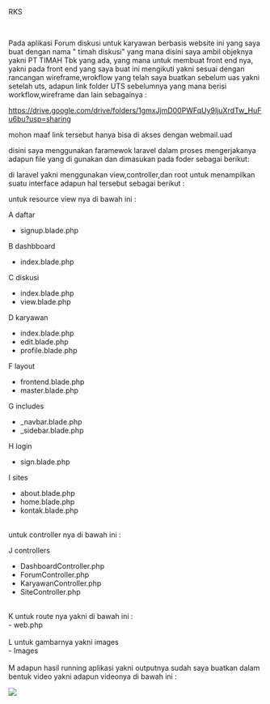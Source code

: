 RKS 

<br>

Pada aplikasi Forum diskusi untuk karyawan berbasis website ini yang saya buat dengan nama " timah diskusi" yang mana disini saya ambil objeknya yakni PT TIMAH Tbk yang ada,
yang mana untuk membuat front end nya, yakni pada front end yang saya buat ini  mengikuti yakni sesuai dengan rancangan wireframe,wrokflow yang telah saya buatkan
sebelum uas yakni setelah uts, adapun link folder UTS sebelumnya yang mana berisi workflow,wireframe dan lain sebagainya :

https://drive.google.com/drive/folders/1gmxJjmD00PWFqUy9IjuXrdTw_HuFu6bu?usp=sharing

mohon maaf link tersebut hanya bisa di akses dengan webmail.uad 

disini saya menggunakan faramewok laravel dalam proses mengerjakanya 
adapun file yang di gunakan dan dimasukan pada foder sebagai berikut: 

di laravel yakni menggunakan view,controller,dan root untuk menampilkan suatu interface adapun hal tersebut sebagai berikut : 

untuk resource view nya di bawah ini :  <br>

A daftar 
  - signup.blade.php

B dashbboard
  - index.blade.php

C  diskusi
  - index.blade.php
  - view.blade.php

D karyawan
  - index.blade.php
  - edit.blade.php
  - profile.blade.php

F layout
  - frontend.blade.php
  - master.blade.php
  
G includes 
  - _navbar.blade.php
  - _sidebar.blade.php


H  login
  - sign.blade.php


I sites <br>
  - about.blade.php
  - home.blade.php 
  - kontak.blade.php

<br>
untuk controller nya di bawah ini : <br>

J controllers 
  - DashboardController.php
  - ForumController.php
  - KaryawanController.php
  - SiteController.php
  
  <br>
 K untuk route nya yakni di bawah ini : <br>
  - web.php
  
  <br>
  <br>
 L untuk gambarnya yakni images <br>
   - Images
 
 <br>
 <br>
  M adapun hasil running aplikasi yakni outputnya sudah saya buatkan dalam bentuk video yakni adapun videonya di bawah ini : 

![](https://youtu.be/E2lffJgS4iw-video-github.gif)



 
 
 
